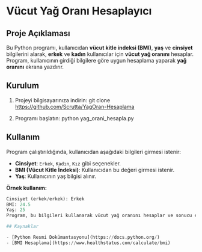 # Vücut Yağ Oranı Hesaplayıcı

## Proje Açıklaması
Bu Python programı, kullanıcıdan **vücut kitle indeksi (BMI)**, **yaş** ve **cinsiyet** bilgilerini alarak, **erkek** ve **kadın** kullanıcılar için **vücut yağ oranını** hesaplar. Program, kullanıcının girdiği bilgilere göre uygun hesaplama yaparak **yağ oranını** ekrana yazdırır.

## Kurulum

1. Projeyi bilgisayarınıza indirin:
git clone https://github.com/Scrutta/YagOran-Hesaplama

2. Programı başlatın:
python yag_orani_hesapla.py

## Kullanım

Program çalıştırıldığında, kullanıcıdan aşağıdaki bilgileri girmesi istenir:
- **Cinsiyet**: `Erkek`, `Kadın`, `Kız` gibi seçenekler.
- **BMI (Vücut Kitle İndeksi)**: Kullanıcıdan bu değeri girmesi istenir.
- **Yaş**: Kullanıcının yaş bilgisi alınır.

**Örnek kullanım:**

```python
Cinsiyet (erkek/erkek): Erkek
BMI: 24.5
Yaş: 25
Program, bu bilgileri kullanarak vücut yağ oranını hesaplar ve sonucu ekrana yazdırır.

## Kaynaklar

- [Python Resmi Dokümantasyonu](https://docs.python.org/)
- [BMI Hesaplama](https://www.healthstatus.com/calculate/bmi)
